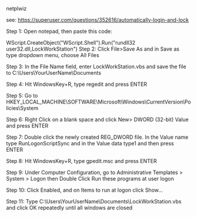 netplwiz

see: https://superuser.com/questions/352616/automatically-login-and-lock

Step 1: Open notepad, then paste this code:

WScript.CreateObject("WScript.Shell").Run("rundll32 user32.dll,LockWorkStation")
Step 2: Click File>Save As and in Save as type dropdown menu, choose All Files

Step 3: In the File Name field, enter LockWorkStation.vbs and save the file to C:\Users\YourUserName\Documents

Step 4: Hit WindowsKey+R, type regedit and press ENTER

Step 5: Go to HKEY_LOCAL_MACHINE\SOFTWARE\Microsoft\Windows\CurrentVersion\Policies\System

Step 6: Right Click on a blank space and click New> DWORD (32-bit) Value and press ENTER

Step 7: Double click the newly created REG_DWORD file. In the Value name type RunLogonScriptSync and in the Value data type1 and then press ENTER

Step 8: Hit WindowsKey+R, type gpedit.msc and press ENTER

Step 9: Under Computer Configuration, go to  Administrative Templates > System > Logon then Double Click Run these programs at user logon

Step 10: Click Enabled, and on Items to run at logon click Show...

Step 11: Type C:\Users\YourUserName\Documents\LockWorkStation.vbs and click OK repeatedly until all windows are closed
